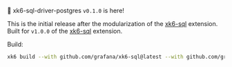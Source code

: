 🎉 xk6-sql-driver-postgres `v0.1.0` is here!

This is the initial release after the modularization of the [xk6-sql](https://github.com/grafana/xk6-sql) extension. Built for `v1.0.0` of the [xk6-sql](https://github.com/grafana/xk6-sql) extension.

Build:

```bash
xk6 build --with github.com/grafana/xk6-sql@latest --with github.com/grafana/xk6-sql-driver-postgres@latest
```
